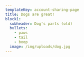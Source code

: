 ```yaml
---
templateKey: account-sharing-page
title: Dogs are great!
block1:
  subheader: Dog's parts (old)
  bullets:
    - paws
    - tail
    - boop
  image: /img/uploads/dog.jpg
---
```

